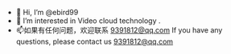 - 👋 Hi, I’m @ebird99
- 👀 I’m interested in Video cloud technology .
- 📫如果有任何问题，欢迎联系 9391812@qq.com
If you have any questions, please contact us 9391812@qq.com



